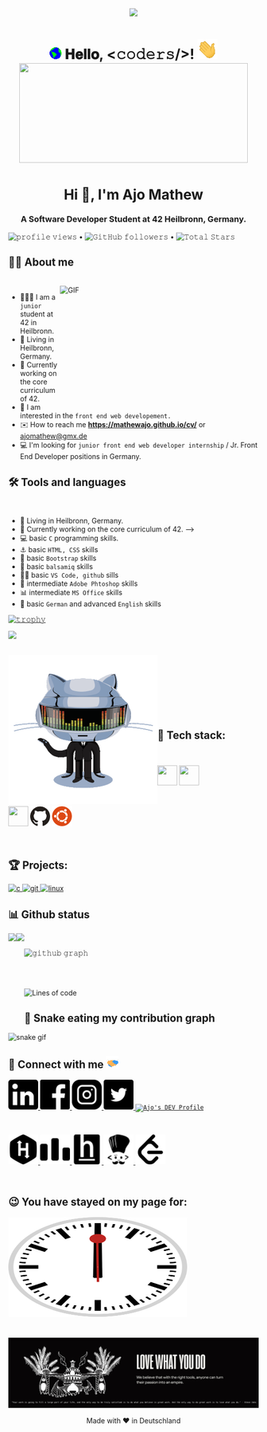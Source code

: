<h1 align="center">
    <img src="https://user-images.githubusercontent.com/76873228/142731742-ad318011-69ad-4045-9564-e31f78118a98.jpg">
</h1>
<h1 align="center">
    <a target="_blank">
        <img src="https://github.com/mathewajo/GIF/blob/7e8ef8bbcd462ccefdb02b18b46d4c789231c6bc/Earth.gif" width="24px" style="max-width:100%;">
    </a> 𝐇𝐞𝐥𝐥𝐨, &lt;𝚌𝚘𝚍𝚎𝚛𝚜/&gt;! <a target="_blank">
        <img src="https://github.com/mathewajo/GIF/blob/7e8ef8bbcd462ccefdb02b18b46d4c789231c6bc/Hi.gif" width="40px" />
    </a>
    <br />
    <img width="460" height="200" src="https://github.com/mathewajo/GIF/blob/e9aa9eb899e79b82c1505a942ad7ad3e0a6f37f7/fox.gif">
</h1>

<h1 align="center">Hi 👋, I'm Ajo Mathew</h1>
<h3 align="center">A Software Developer Student at 42 Heilbronn, Germany.</h3>
<p align="left">
    <img src="https://gpvc.arturio.dev/mathewajo" alt="𝚙𝚛𝚘𝚏𝚒𝚕𝚎 𝚟𝚒𝚎𝚠𝚜"> •
    <!--   <img alt = "profile views" src="img src="https://komarev.com/ghpvc/?username=mathewajo&style=flat&color=brightgreen"> •    -->
    <img alt="𝙶𝚒𝚝𝙷𝚞𝚋 𝚏𝚘𝚕𝚕𝚘𝚠𝚎𝚛𝚜" src="https://img.shields.io/github/followers/mathewajo?label=Followers&style=social"> • <img src="https://img.shields.io/github/stars/mathewajo?label=Stars" alt="𝚃𝚘𝚝𝚊𝚕 𝚂𝚝𝚊𝚛𝚜">
</p>
<h2 align="left">💁‍♂️ About me</h2 <br />
<br />
<img align="right" height="250" width="400" alt="GIF" src="https://camo.githubusercontent.com/86a3b6db470f1a0429f7355c08d1edabf3d2c804/68747470733a2f2f6d69726f2e6d656469756d2e636f6d2f6d61782f313336302f312a495247486d69477361313673746564517649615a66772e676966" />

- 👨🏼‍🎓  I am a `junior` student at 42 in Heilbronn.
- 📍  Living in Heilbronn, Germany.
- 📁  Currently working on the core curriculum of 42.
- 🌱  I am interested in the `front end web developement.`
- ✉️  How to reach me **https://mathewajo.github.io/cv/** or ajomathew@gmx.de
- 💻  I'm looking for `junior front end web developer internship` / Jr. Front End Developer positions in Germany.
 </a>
 
<h2 align="left">🛠️ Tools and languages</h2 <br />
<br />

- 📍  Living in Heilbronn, Germany.
- 📁  Currently working on the core curriculum of 42. -->
- 💻  basic `C` programming skills.
- ⚓  basic `HTML, CSS` skills
- 🌅  basic `Bootstrap` skills
- 🌈  basic `balsamiq` skills
- 🧑‍💻  basic `VS Code, github` sills
- 📌  intermediate `Adobe Phtoshop` skills
- 📊   intermediate `MS Office` skills
-   📕 basic `German` and advanced `English` skills

[![𝚝𝚛𝚘𝚙𝚑𝚢](https://github-profile-trophy.vercel.app/?username=mathewajo&column=8&margin-w=15&margin-h=15&no-bg=true&no-frame=true&theme=juicyfresh)](https://github.com/mathewajo) <p align="center">
    <a>
        <!--     <img height="150" width="150" src="https://github.com/mathewajo/PNG/blob/591b3b411dbed79c473851d1d1965cde982dc621/left.png"> -->
        <img align="left" src="https://github-readme-streak-stats.herokuapp.com/?user=mathewajo&theme=dark&hide_border=true" />
        <!--     <img height="150" width="150" src="https://github.com/mathewajo/PNG/blob/591b3b411dbed79c473851d1d1965cde982dc621/right.png"> -->
    </a>
</p>
<br />
<br />



<a target="_blank"><img align="left" height="300" width="300" alt="𝙶𝙸𝙵" src="https://github.com/mathewajo/GIF/blob/e9aa9eb899e79b82c1505a942ad7ad3e0a6f37f7/github.gif"></a>
<br />
<br />
<br>
<br>
<br>
<br>
<br>
<h2 align="left">👀 Tech stack:</h2 <br />
<br />


<code><img height="40" width="40" src="https://cdn.iconscout.com/icon/free/png-512/c-programming-569564.png"></code>
<code><img height="40" width="40" src="https://www.naveedashfaq.me/img/c++.png"></code>

<!-- <code><img height="40" width="40" src="https://raw.githubusercontent.com/github/explore/80688e429a7d4ef2fca1e82350fe8e3517d3494d/topics/typescript/typescript.png"></code> -->
#
<code><img height="40" width="40" src="https://upload.wikimedia.org/wikipedia/commons/thumb/3/3f/Git_icon.svg/1024px-Git_icon.svg.png"></code>
<code><img height="40" width="40" src="https://raw.githubusercontent.com/github/explore/80688e429a7d4ef2fca1e82350fe8e3517d3494d/topics/github-api/github-api.png"></code>
<code><img height="40" width="40" src="https://raw.githubusercontent.com/github/explore/80688e429a7d4ef2fca1e82350fe8e3517d3494d/topics/ubuntu/ubuntu.png"></code>
<!-- <code><img height="40" width="40" src="https://cdn.iconscout.com/icon/free/png-512/mongodb-3-1175138.png"></code> -->

<br/>

 
<h2 align="left">🏆 Projects:</h2>
 
 <p align="left"> <a href="https://github.com/mathewajo/libft" target="_blank" rel="noreferrer"> <img src="https://user-images.githubusercontent.com/76873228/142730505-770552fc-b602-4b8b-8f60-3eb7bd0984bb.png" alt="c" width="150" height="150"/> </a> <a href="https://github.com/mathewajo/born2beroot" target="_blank" rel="noreferrer"> <img src="https://user-images.githubusercontent.com/76873228/142730507-fa7b97dd-10aa-48ca-8b93-585ca85be797.png" alt="git" width="150" height="150"/> </a> <a href="https://github.com/mathewajo/ft_printf" target="_blank" rel="noreferrer"> <img src="https://user-images.githubusercontent.com/76873228/142730508-a333fe40-d555-43d8-a714-0a3d234572a2.png" alt="linux" width="150" height="150"/> </a></p>
  
  
  

  
  <p align="left">
<!--       <a href="https://github.com/mathewajo">
          <img allign="left" height="50" width="50" src="https://cdn.jsdelivr.net/npm/simple-icons@3.0.1/icons/github.svg">
      </a> -->
      <h2 align="left">📊 Github status</h2>
  </p>
  <p align="left">
      <a href="https://github.com/mathewajo">
          <img align="left" src="https://github-readme-stats.vercel.app/api?username=mathewajo&show_icons=true&hide_border=true&title_color=94b4a4&amp&icon_color=FFFFFF&amp&text_color=FFFFFF&amp&bg_color=000000&count_private=true&include_all_commits=true" />
      </a>
      <a href="https://github.com/mathewajo">
          <img align="left" height="195px" src="https://github-readme-stats.vercel.app/api/top-langs/?username=mathewajo&text_color=FFFFFF&bg_color=000000&title_color=94b4a4&langs_count=15&layout=compact&hide_border=true" />
      </a>
  </p>
  </details>
  <br>

![𝚐𝚒𝚝𝚑𝚞𝚋 𝚐𝚛𝚊𝚙𝚑](https://activity-graph.herokuapp.com/graph?username=mathewajo&theme=react-dark&hide_border=true&area=true)

<br>
<br>

<!--START_SECTION:waka-->
![Lines of code](https://img.shields.io/badge/From%20Hello%20World%20I%27ve%20Written-6K%20lines%20of%20code-blue) 

## 🐍 Snake eating my contribution graph
![snake gif](https://github.com/mathewajo/mathewajo/blob/output/github-contribution-grid-snake.gif)
<h2>📮 Connect with me
  <a target="_blank">
    <img src="https://github.com/mathewajo/GIF/blob/e9aa9eb899e79b82c1505a942ad7ad3e0a6f37f7/Handshake.gif" height="25px" style="max-width:100%;">
  </a>
</h2>

<p align="left">
  <a href="https://www.linkedin.com/in/ajo-mathew-b87751225/" target="_blank">
    <code><img height="60" width="60" src="https://raw.githubusercontent.com/mathewajo/SVG/5f29a4dabd7d51e44a503146bce67d8ea2a2f8fa/linkedin.svg"/></code>
  </a>
  <a href="https://www.facebook.com" target="_blank">
    <code><img  height="60" width="60" src="https://raw.githubusercontent.com/mathewajo/SVG/5f29a4dabd7d51e44a503146bce67d8ea2a2f8fa/facebook.svg"/></code>
  </a>
  
  
  
  <a href="https://www.instagram.com/mathewajo/" target="_blank">
    <code><img height="60" width="60" src="https://raw.githubusercontent.com/mathewajo/SVG/5f29a4dabd7d51e44a503146bce67d8ea2a2f8fa/instagram.svg"/></code>
  </a>
  <a href="https://twitter.com/mathewajo" target="_blank">
    <code><img height="60" width="60" src="https://raw.githubusercontent.com/mathewajo/SVG/5f29a4dabd7d51e44a503146bce67d8ea2a2f8fa/twitter.svg"/></code>
  </a>
  <a href="https://dev.to/">
    <code><img src="https://d2fltix0v2e0sb.cloudfront.net/dev-badge.svg" alt="Ajo's DEV Profile" height="62" width="62"></code>
  </a>     
</p>
<br/>

<p align="left">
  <a href="https://www.hackerrank.com//" target="_blank">
    <code><img height="60" width="60" src="https://github.com/mathewajo/IMG/blob/main/hackerrank.png?raw=true"/></code>
  </a>

  <a href="http://www.codeforces.com/" target="_blank">
    <code><img height="60" width="60" src="https://raw.githubusercontent.com/mathewajo/SVG/5f29a4dabd7d51e44a503146bce67d8ea2a2f8fa/codeforces.svg"/></code>
  </a>

  <a href="https://www.hackerearth.com/" target="_blank">
    <code><img height="60" width="60" src="https://raw.githubusercontent.com/mathewajo/SVG/5f29a4dabd7d51e44a503146bce67d8ea2a2f8fa/hackearth.svg"/></code>
  </a>

  
  
  
  
  
  <a href="https://www.codechef.com/" target="_blank">
    <code><img height="60" width="60" src="https://raw.githubusercontent.com/mathewajo/SVG/5f29a4dabd7d51e44a503146bce67d8ea2a2f8fa/codechef.svg"/></code>
  </a>
  
  <a href="https://leetcode.com/" target="_blank">
    <code><img height="60" width="60" src="https://github.com/mathewajo/IMG/blob/main/leetcode_logo_icon_145113.png?raw=true"/></code>
  </a>
</p>

<br/>





<!--START_SECTION:waka-->

<h2 align="left">😉 You have stayed on my page for:</h2>
<p align="left">
  <img width="360" height="200" src="https://raw.githubusercontent.com/mathewajo/SVG/5f29a4dabd7d51e44a503146bce67d8ea2a2f8fa/clock.svg">
</p>

<!-- 
<div align="left">

### made with ❤️ in Deutschland

</div>
 -->


#
![footer](https://github.com/mathewajo/IMG/blob/main/footer_love_what_you_do.jpg?raw=true)
<div align="center">Made with ❤️ in Deutschland</div>
